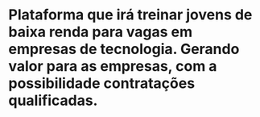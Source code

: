 # Plataforma que irá treinar jovens de baixa renda para vagas em empresas de tecnologia. Gerando valor para as empresas, com a possibilidade contratações qualificadas.
